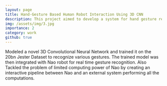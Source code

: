 ```yaml
---
layout: page
title: Hand-Gesture Based Human Robot Interaction Using 3D CNN
description: This project aimed to develop a system for hand gesture recognition and implement that on a Nao Robot. Such a system could potentially help people with speech imparity interact with robots.
img: /assets/img/3.jpg
importance: 2
category: work
github: true
---
```


Modeled a novel 3D Convolutional Neural Network and trained it on the 20bn Jester Dataset to recognize various gestures. The trained model was then integrated with Nao robot for real time gesture recognition. Also Tackled the problem of limited computing power of Nao by creating an interactive pipeline between Nao and an external system performing all the computations.

